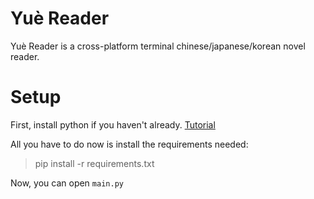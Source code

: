 # Yuè Reader
Yuè Reader is a cross-platform terminal chinese/japanese/korean novel reader.

# Setup
First, install python if you haven't already. [Tutorial](https://realpython.com/installing-python/)

All you have to do now is install the requirements needed:
> pip install -r requirements.txt

Now, you can open `main.py`